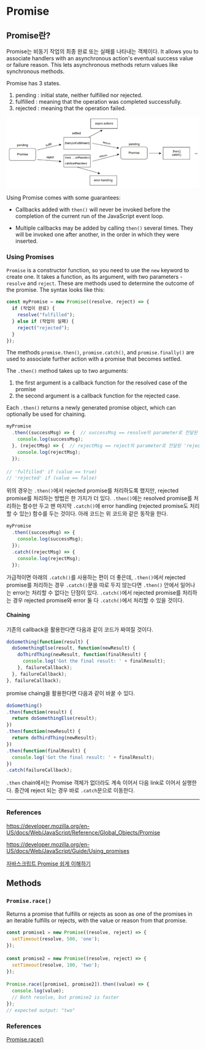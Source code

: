 # Promise

## Promise란?

Promise는 비동기 작업의 최종 완료 또는 실패를 나타내는 객체이다. It allows you to associate handlers with an asynchronous action's eventual success value or failure reason. This lets asynchronous methods return values like synchronous methods.

Promise has 3 states.

1. pending : initial state, neither fulfilled nor rejected.
2. fulfilled : meaning that the operation was completed successfully.
3. rejected : meaning that the operation failed.

![image-20210910014250085](README.assets/image-20210910014250085.png)

Using Promise comes with some guarantees:

- Callbacks added with `then()` will never be invoked before the completion of the current run of the JavaScript event loop.

- Multiple callbacks may be added by calling `then()` several times. They will be invoked one after another, in the order in which they were inserted.

### Using Promises

`Promise` is a constructor function, so you need to use the `new` keyword to create one. It takes a function, as its argument, with two parameters - `resolve` and `reject`. These are methods used to determine the outcome of the promise. The syntax looks like this:

```js
const myPromise = new Promise((resolve, reject) => {
  if (작업이 완료) {
    resolve("fulfilled");
  } else if (작업이 실패) {
    reject("rejected");
  }
});
```

The methods `promise.then()`, `promise.catch()`, and `promise.finally()` are used to associate further action with a promise that becomes settled.

The `.then()` method takes up to two arguments:

1. the first argument is a callback function for the resolved case of the promise
2. the second argument is a callback function for the rejected case.

Each `.then()` returns a newly generated promise object, which can optionally be used for chaining.

```js
myPromise
  .then((successMsg) => {  // successMsg == resolve의 parameter로 전달된 'fulfilled'
    console.log(successMsg);
  }, (rejectMsg) => {  // rejectMsg == reject의 parameter로 전달된 'rejected'
    console.log(rejectMsg);
  });

// 'fulfilled' if (value == true)
// 'rejected' if (value == false)
```

위의 경우는 `.then()`에서 rejected promise를 처리하도록 했지만, rejected promise를 처리하는 방법은 한 가지가 더 있다. `.then()`에는 resolved promise를 처리하는 함수만 두고 맨 마지막 `.catch()`에 error handling (rejected promise도 처리할 수 있는) 함수를 두는 것이다. 아래 코드는 위 코드와 같은 동작을 한다.

```js
myPromise
  .then((successMsg) => {
    console.log(successMsg);
  });
  .catch((rejectMsg) => {
    console.log(rejectMsg);
  });
```

가급적이면 아래의 `.catch()`를 사용하는 편이 더 좋은데, `.then()`에서 rejected promise를 처리하는 경우 `.catch()`문을 따로 두지 않는다면 `.then()` 안에서 일어나는 error는 처리할 수 없다는 단점이 있다. `.catch()`에서 rejected promise를 처리하는 경우 rejected promise와 error 둘 다 `.catch()`에서 처리할 수 있을 것이다. 

#### Chaining

기존의 callback을 활용한다면 다음과 같이 코드가 짜여질 것이다.

```js
doSomething(function(result) {
  doSomethingElse(result, function(newResult) {
    doThirdThing(newResult, function(finalResult) {
      console.log('Got the final result: ' + finalResult);
    }, failureCallback);
  }, failureCallback);
}, failureCallback);
```

promise chaing을 활용한다면 다음과 같이 바꿀 수 있다.

```js
doSomething()
.then(function(result) {
  return doSomethingElse(result);
})
.then(function(newResult) {
  return doThirdThing(newResult);
})
.then(function(finalResult) {
  console.log('Got the final result: ' + finalResult);
})
.catch(failureCallback);
```

`.then` chain에서는 Promise 객체가 없더라도 계속 이어서 다음 link로 이어서 실행한다. 중간에 reject 되는 경우 바로 `.catch`문으로 이동한다.

***

### References

https://developer.mozilla.org/en-US/docs/Web/JavaScript/Reference/Global_Objects/Promise

https://developer.mozilla.org/en-US/docs/Web/JavaScript/Guide/Using_promises

[자바스크립트 Promise 쉽게 이해하기](https://joshua1988.github.io/web-development/javascript/promise-for-beginners/)



## Methods

### `Promise.race()`

Returns a promise that fulfills or rejects as soon as one of the promises in an iterable fulfills or rejects, with the value or reason from that promise.

```js
const promise1 = new Promise((resolve, reject) => {
  setTimeout(resolve, 500, 'one');
});

const promise2 = new Promise((resolve, reject) => {
  setTimeout(resolve, 100, 'two');
});

Promise.race([promise1, promise2]).then((value) => {
  console.log(value);
  // Both resolve, but promise2 is faster
});
// expected output: "two"
```

### References

[Promise.race()](https://developer.mozilla.org/en-US/docs/Web/JavaScript/Reference/Global_Objects/Promise/race)

